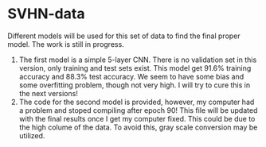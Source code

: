 # SVHN-data
Different models will be used for this set of data to find the final proper model. 
The work is still in progress.
1. The first model is a simple 5-layer CNN. There is no validation set in this version, only training and test sets exist.
This model get 91.6% training accuracy and 88.3% test accuracy. We seem to have some bias and some overfitting problem, though not very high. I will try to cure this in the next versions!
2. The code for the second model is provided, however, my computer had a problem and stoped compiling after epoch 90! This file will be updated with the final results once I get my computer fixed. This could be due to the high colume of the data. To avoid this, gray scale conversion may be utilized.
